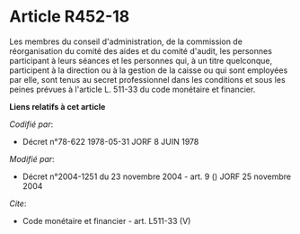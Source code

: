# Article R452-18

Les membres du conseil d'administration, de la commission de réorganisation du comité des aides et du comité d'audit, les
personnes participant à leurs séances et les personnes qui, à un titre quelconque, participent à la direction ou à la gestion
de la caisse ou qui sont employées par elle, sont tenus au secret professionnel dans les conditions et sous les peines
prévues à l'article L. 511-33 du code monétaire et financier.

**Liens relatifs à cet article**

_Codifié par_:

  - Décret n°78-622 1978-05-31 JORF 8 JUIN 1978

_Modifié par_:

  - Décret n°2004-1251 du 23 novembre 2004 - art. 9 () JORF 25 novembre 2004

_Cite_:

  - Code monétaire et financier - art. L511-33 (V)
